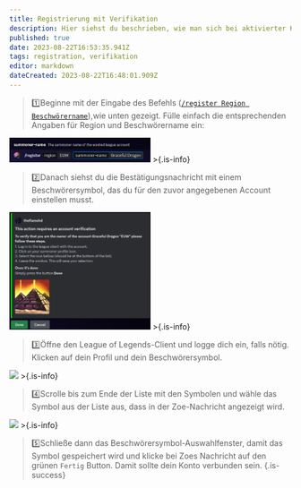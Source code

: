 ```yaml
---
title: Registrierung mit Verifikation
description: Hier siehst du beschrieben, wie man sich bei aktivierter Kontoverifikation auf einem Server registriert.
published: true
date: 2023-08-22T16:53:35.941Z
tags: registration, verifikation
editor: markdown
dateCreated: 2023-08-22T16:48:01.909Z
---
```


> :one:Beginne mit der Eingabe des Befehls ([`/register Region Beschwörername`](/de/commands/important/register/)),wie unten gezeigt. Fülle einfach die entsprechenden Angaben für Region und Beschwörername ein:
<img src="/register.png" width="50%" img>
>{.is-info}

<br>

> :two:Danach siehst du die Bestätigungsnachricht mit einem Beschwörersymbol, das du für den zuvor angegebenen Account einstellen musst.
<img src="/register_verification_2.png" width="50%" img>
>{.is-info}

<br>

> :three:Öffne den League of Legends-Client und logge dich ein, falls nötig. Klicken auf dein Profil und dein Beschwörersymbol.
<img src="/ban_account_3.png" width="15%" img> 
>{.is-info}

<br>

> :four:Scrolle bis zum Ende der Liste mit den Symbolen und wähle das Symbol aus der Liste aus, dass in der Zoe-Nachricht angezeigt wird.
<img src="/ban_account_4.png" width="60%" img>
>{.is-info}

<br>

> :five:Schließe dann das Beschwörersymbol-Auswahlfenster, damit das Symbol gespeichert wird und klicke bei Zoes Nachricht auf den grünen `Fertig` Button. Damit sollte dein Konto verbunden sein.
>{.is-success}